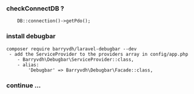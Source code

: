 ### checkConnectDB ?
```
    DB::connection()->getPdo();
```    
### install debugbar
    composer require barryvdh/laravel-debugbar --dev
     - add the ServiceProvider to the providers array in config/app.php
        - Barryvdh\Debugbar\ServiceProvider::class,
        - alias:
            'Debugbar' => Barryvdh\Debugbar\Facade::class,
### continue ...